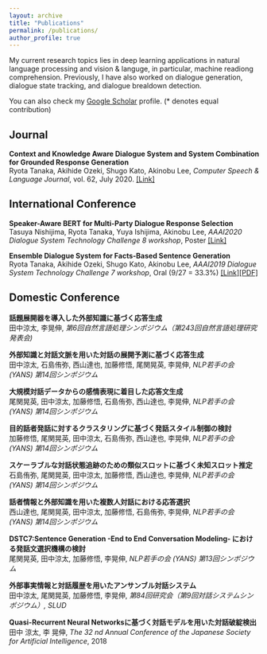```yaml
---
layout: archive
title: "Publications"
permalink: /publications/
author_profile: true
---
```


My current research topics lies in deep learning applications in natural language processing and vision & languge, in particular, machine readiong comprehension. Previously, I have also worked on dialogue generation, dialogue state tracking, and dialogue brealdown detection. 

You can also check my [Google Scholar](https://scholar.google.com/citations?user=WPMcd_sAAAAJ&hl=en) profile. (* denotes equal contribution)

## Journal
<b>Context and Knowledge Aware Dialogue System and System Combination for Grounded Response Generation</b> <br>
Ryota Tanaka, Akihide Ozeki, Shugo Kato, Akinobu Lee, <i>Computer Speech & Language Journal</i>, vol. 62, July 2020. [[Link]](http://www.sciencedirect.com/science/article/pii/S0885230820300036)

## International Conference
<b>Speaker-Aware BERT for Multi-Party Dialogue Response Selection</b><br>
Tasuya Nishijima, Ryota Tanaka, Yuya Ishijima, Akinobu Lee, <i>AAAI2020 Dialogue System Technology Challenge 8 workshop</i>, Poster [[Link]](https://sites.google.com/dstc.community/dstc8/aaai-20-workshop)

<b>Ensemble Dialogue System for Facts-Based Sentence Generation</b><br>
Ryota Tanaka, Akihide Ozeki, Shugo Kato, Akinobu Lee, <i>AAAI2019 Dialogue System Technology Challenge 7 workshop</i>, Oral (9/27 = 33.3%) 
[[Link]](http://workshop.colips.org/dstc7/workshop.html)[[PDF]](https://arxiv.org/pdf/1902.01529.pdf)

## Domestic Conference
<b>話題展開器を導入した外部知識に基づく応答生成</b><br>
田中涼太, 李晃伸, <i>第6回自然言語処理シンポジウム（第243回自然言語処理研究発表会)</i>

<b>外部知識と対話文脈を用いた対話の展開予測に基づく応答生成</b><br>
田中涼太, 石島侑弥, 西山達也, 加藤修悟, 尾関晃英, 李晃伸, <i>NLP若手の会 (YANS) 第14回シンポジウム</i>

<b>大規模対話データからの感情表現に着目した応答文生成</b><br>
尾関晃英, 田中涼太, 加藤修悟, 石島侑弥, 西山達也, 李晃伸, <i>NLP若手の会 (YANS) 第14回シンポジウム</i>

<b>目的話者発話に対するクラスタリングに基づく発話スタイル制御の検討</b><br>
加藤修悟, 尾関晃英, 田中涼太, 石島侑弥, 西山達也, 李晃伸, <i>NLP若手の会 (YANS) 第14回シンポジウム</i>

<b>スケーラブルな対話状態追跡のための類似スロットに基づく未知スロット推定</b><br>
石島侑弥, 尾関晃英, 田中涼太, 加藤修悟, 西山達也, 李晃伸, <i>NLP若手の会 (YANS) 第14回シンポジウム</i>

<b>話者情報と外部知識を用いた複数人対話における応答選択</b><br>
西山達也, 尾関晃英, 田中涼太, 加藤修悟, 石島侑弥, 李晃伸, <i>NLP若手の会 (YANS) 第14回シンポジウム</i>

<b>DSTC7:Sentence Generation -End to End Conversation Modeling- における発話文選択機構の検討</b><br>
尾関晃英, 田中涼太, 加藤修悟, 李晃伸, <i>NLP若手の会 (YANS) 第13回シンポジウム</i>

<b>外部事実情報と対話履歴を用いたアンサンブル対話システム</b><br>
田中涼太, 尾関晃英, 加藤修悟, 李晃伸, <i>第84回研究会（第9回対話システムシンポジウム）, SLUD</i>

<b>Quasi-Recurrent Neural Networksに基づく対話モデルを用いた対話破綻検出</b><br>
田中 涼太, 李 晃伸, <i>The 32 nd Annual Conference of the Japanese Society for Artificial Intelligence</i>, 2018
